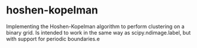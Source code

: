# hoshen-kopelman
Implementing the Hoshen-Kopelman algorithm to perform clustering on a binary grid. Is intended to work in the same way as scipy.ndimage.label, but with support for periodic boundaries.e
